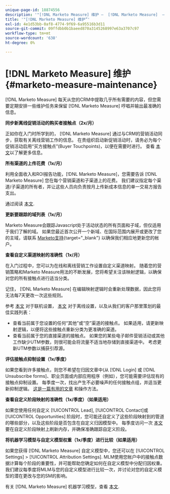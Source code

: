 ```yaml
---
unique-page-id: 18874556
description: '"[!DNL Marketo Measure] 维护 —  [!DNL Marketo Measure]  — 产品文档”'
title: '"[!DNL Marketo Measure] 维护”'
exl-id: 4e1d53bb-0af8-4774-9f69-6a95516b3d11
source-git-commit: 09ffdbb0b1baeed870a3145268997e63a3707c97
workflow-type: tm+mt
source-wordcount: '638'
ht-degree: 0%

---
```


# [!DNL Marketo Measure] 维护 {#marketo-measure-maintenance}

[!DNL Marketo Measure] 每天从您的CRM中提取几乎所有需要的内容，但您需要定期安排一些维护任务来保留 [!DNL Marketo Measure] 哼唱并输出最准确的信息。

**同步新离线促销活动的购买者接触点（2x/月）**

正如你在入门时所学到的， [!DNL Marketo Measure] 通过与CRM的营销活动同步，获取有关离线营销工作的信息。 在贵组织启动新促销活动时，请务必为每个促销活动启用“买方接触点”(Buyer Touchpoints)，以便在需要时进行。 查看 [本文](/help/channel-tracking-and-setup/offline-channels/syncing-offline-campaigns.md)以了解更多信息。

**所有渠道的上传花费（1x/月）**

利用全面收入和ROI报告功能，[!DNL Marketo Measure]，您需要告诉 [!DNL Marketo Measure] 您在每个营销渠道和子渠道上的花费。 我们建议指定每个渠道/子渠道的所有者，并让这些人员向负责按月上传新成本信息的单一交易方报告支出。

通过阅读 [本文](/help/marketing-spend/spend-management/marketing-channel-costs.md).

**更新要跟踪的域列表（1x/月）**

Marketo Measure会跟踪Javascript处于活动状态的所有页面和子域，但仅适用于我们了解的域。 如果您最近首次公开一个新域、在国际范围内展开或更改了您的主域，请联系 [Marketo支持](https://nation.marketo.com/t5/support/ct-p/Support){target="_blank"} 以确保我们相应地更新您的帐户。

**查看自定义渠道映射的准确性（1x/月）**

在入门过程中，您可以为在线和离线营销工作设置自定义渠道映射。 随着您的营销策略和Marketo Measure用法的不断发展，您将希望关注该映射逻辑，以确保对您的所有接触点进行适当分类。

记住， [!DNL Marketo Measure] 在编辑映射逻辑时会重新处理数据，因此您将无法每7天更改一次这些规则。

参考 [本文](/help/channel-tracking-and-setup/online-channels/online-custom-channel-setup.md) 对于联机设置， [本文](/help/channel-tracking-and-setup/offline-channels/offline-custom-channel-setup.md) 对于离线设置，以及从我们的客户那里策划的最佳实践列表：

* 查看当前属于您设置的任何“其他”或“空”渠道的接触点。 如果适用，请更新映射逻辑，以便将这些接触点重新分类为更准确的渠道。
* 查看当前属于您的直接渠道的接触点。 如果您的某些电子邮件营销活动或其他工作缺少UTM参数，则很可能会将流量不适当地存储到直接渠道中。 考虑更新UTM参数以捕获引荐源。

**评估接触点抑制设置（1x/季度）**

如果您看到许多接触点，则您不希望在归因文章中(从 [!DNL Login] 或 [!DNL Unsubscribe forms]、职业页面或内部应用程序（例如），您可能需要评估现有的接触点抑制设置。 每季度一次，找出产生不必要噪声的任何接触点组，并适当更新抑制逻辑。 [这是一篇有用的文章](/help/advanced-marketo-measure-features/touchpoint-settings/touchpoint-removal-and-touchpoint-suppression.md)  和操作方法。

**查看自定义阶段映射的准确性（1x/季度）（如果适用）**

如果您使用任何自定义 [!UICONTROL Lead], [!UICONTROL Contact]或 [!UICONTROL Opportunities] 阶段时，您可能还自定义了这些阶段映射到的管道的哪些部分，以及这些阶段是否包含在自定义归因模型中。 每季度访问一次 [本文](/help/advanced-marketo-measure-features/custom-attribution-models/custom-attribution-model-and-setup.md) 要在自定义阶段映射上刷新内存，并确保准确跟踪自定义阶段。

**将机器学习模型与自定义模型权重（1x/季度）进行比较（如果适用）**

如果您获得 [!DNL Marketo Measure] 自定义模型中，您还可以在 [!UICONTROL Settings] > [!UICONTROL Attribution Settings]. MLM使用您帐户中的接触点数据计算每个阶段的重要性，并可能帮助您确定如何在自定义模型中分配归因权重。 我们建议每季度将MLM与您的自定义模型进行比较一次，并讨论对您的自定义模型的潜在更改与您的SM的影响。

有关 [!DNL Marketo Measure] 机器学习模型，查看 [本文](/help/advanced-marketo-measure-features/custom-attribution-models/machine-learning-model-faq.md).

